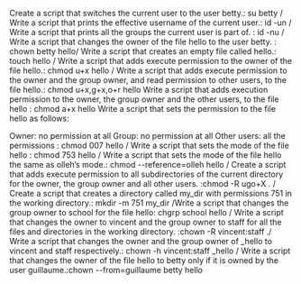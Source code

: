 Create a script that switches the current user to the user betty.: su betty / Write a script that prints the effective username of the current user.: id -un / Write a script that prints all the groups the current user is part of. : id -nu / Write a script that changes the owner of the file hello to the user betty. : chown betty hello/ Write a script that creates an empty file called hello.: touch hello / Write a script that adds execute permission to the owner of the file hello.: chmod u+x hello / Write a script that adds execute permission to the owner and the group owner, and read permission to other users, to the file hello.: chmod u+x,g+x,o+r hello
Write a script that adds execution permission to the owner, the group owner and the other users, to the file hello : chmod a+x hello
Write a script that sets the permission to the file hello as follows:

Owner: no permission at all
Group: no permission at all
Other users: all the permissions : chmod 007 hello / Write a script that sets the mode of the file hello : chmod 753 hello / Write a script that sets the mode of the file hello the same as olleh’s mode.: chmod --reference=olleh hello / Create a script that adds execute permission to all subdirectories of the current directory for the owner, the group owner and all other users. :chmod -R ugo+X . / Create a script that creates a directory called my_dir with permissions 751 in the working directory.: mkdir -m 751 my_dir
/Write a script that changes the group owner to school for the file hello: chgrp school hello / Write a script that changes the owner to vincent and the group owner to staff for all the files and directories in the working directory. :chown -R vincent:staff ./ Write a script that changes the owner and the group owner of _hello to vincent and staff respectively.: chown -h vincent:staff _hello / Write a script that changes the owner of the file hello to betty only if it is owned by the user guillaume.:chown --from=guillaume betty hello
 
  

